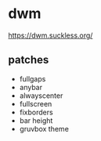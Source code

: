 # dwm
https://dwm.suckless.org/

## patches
- fullgaps
- anybar
- alwayscenter
- fullscreen
- fixborders
- bar height
- gruvbox theme
